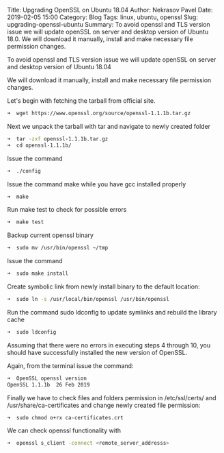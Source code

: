 Title: Upgrading OpenSSL on Ubuntu 18.04
Author: Nekrasov Pavel
Date: 2019-02-05 15:00
Category: Blog
Tags: linux, ubuntu, openssl
Slug: upgrading-openssl-ubuntu
Summary: To avoid openssl and TLS version issue we will update openSSL on server and desktop version of Ubuntu 18.0. We will download it manually, install and make necessary file permission changes.

To avoid openssl and TLS version issue we will update openSSL on server and desktop version of Ubuntu 18.04

We will download it manually, install and make necessary file permission changes.

Let's begin with fetching the tarball from official site.
```bash
➜  wget https://www.openssl.org/source/openssl-1.1.1b.tar.gz
```
Next we unpack the tarball with tar and navigate to newly created folder
```bash
➜  tar -zxf openssl-1.1.1b.tar.gz
➜  cd openssl-1.1.1b/
```
Issue the command
```bash
➜  ./config
```
Issue the command make while you have gcc installed properly 
```bash
➜  make
```
Run make test to check for possible errors
```bash
➜  make test
```
Backup current openssl binary
```bash
➜  sudo mv /usr/bin/openssl ~/tmp
```
Issue the command
```bash
➜  sudo make install
```
Create symbolic link from newly install binary to the default location:
```bash
➜  sudo ln -s /usr/local/bin/openssl /usr/bin/openssl
```
Run the command sudo ldconfig to update symlinks and rebuild the library cache
```bash
➜  sudo ldconfig
```
Assuming that there were no errors in executing steps 4 through 10, you should have successfully installed the new version of OpenSSL.

Again, from the terminal issue the command:
```bash
➜  OpenSSL openssl version
OpenSSL 1.1.1b  26 Feb 2019

```
Finally we have to check files and folders permission in /etc/ssl/certs/ and /usr/share/ca-certificates
and change newly created file permission:
```bash
➜  sudo chmod o+rx ca-certificates.crt 
```


We can check openssl functionality with 
```bash
➜  openssl s_client -connect <remote_server_addresss>
```

